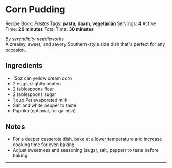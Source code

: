 # Corn Pudding

Recipe Book: *Pastas*
Tags: **pasta**, **daam**, **vegetarian**
Servings: **4**
Active Time: **20 minutes**
Total Time: **30 minutes**


_By serendipity needleworks_  
A creamy, sweet, and savory Southern-style side dish that's perfect for any occasion.

## Ingredients
- 15oz can yellow cream corn
- 2 eggs, slightly beaten
- 2 tablespoons flour
- 2 tablespoons sugar
- 1 cup Pet evaporated milk
- Salt and white pepper to taste
- Paprika (optional, for garnish)

## Notes
- For a deeper casserole dish, bake at a lower temperature and increase cooking time for even baking.
- Adjust sweetness and seasoning (sugar, salt, pepper) to taste before baking.

---